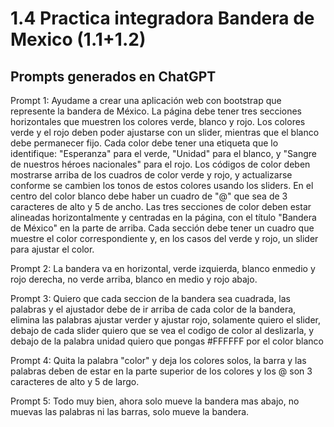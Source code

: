 # 1.4 Practica integradora Bandera de Mexico (1.1+1.2)

## Prompts generados en ChatGPT

Prompt 1: Ayudame a crear una aplicación web con bootstrap que represente la bandera de México. La página debe tener tres secciones horizontales que muestren los colores verde, blanco y rojo. Los colores verde y el rojo deben poder ajustarse con un slider, mientras que el blanco debe permanecer fijo. Cada color debe tener una etiqueta que lo identifique: "Esperanza" para el verde, "Unidad" para el blanco, y "Sangre de nuestros héroes nacionales" para el rojo. Los códigos de color deben mostrarse arriba de los cuadros de color verde y rojo, y actualizarse conforme se cambien los tonos de estos colores usando los sliders. En el centro del color blanco debe haber un cuadro de "@" que sea de 3 caracteres de alto y 5 de ancho. Las tres secciones de color deben estar alineadas horizontalmente y centradas en la página, con el título "Bandera de México" en la parte de arriba. Cada sección debe tener un cuadro que muestre el color correspondiente y, en los casos del verde y rojo, un slider para ajustar el color.

Prompt 2: La bandera va en horizontal, verde izquierda, blanco enmedio y rojo derecha, no verde arriba, blanco en medio y rojo abajo.

Prompt 3: Quiero que cada seccion de la bandera sea cuadrada, las palabras y el ajustador debe de ir arriba de cada color de la bandera, elimina las palabras ajustar verder y ajustar rojo, solamente quiero el slider, debajo de cada slider quiero que se vea el codigo de color al deslizarla, y debajo de la palabra unidad quiero que pongas #FFFFFF por el color blanco

Prompt 4: Quita la palabra "color" y deja los colores solos, la barra y las palabras deben de estar en la parte superior de los colores y los @ son 3 caracteres de alto y 5 de largo.

Prompt 5: Todo muy bien, ahora solo mueve la bandera mas abajo, no muevas las palabras ni las barras, solo mueve la bandera. 


